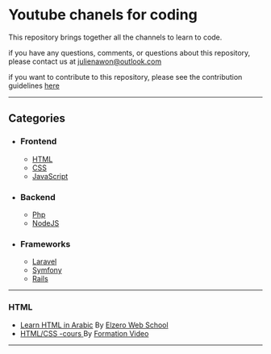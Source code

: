 # Youtube chanels for coding

This repository brings together all the channels to learn to code.

if you have any questions, comments, or questions about this repository, please contact us at <julienawon@outlook.com>

if you want to contribute to this repository, please see the contribution guidelines [here](/CONTRIBUTING.md)

---

## Categories
- ### Frontend
    - [HTML](#html)
    - [CSS](#css)
    - [JavaScript](#javascript)
- ### Backend
    - [Php](#php)
    - [NodeJS](#nodejs)
- ### Frameworks
    - [Laravel](#laravel)
    - [Symfony](#symfony)
    - [Rails](#rails)
---
 ### HTML
 - [Learn HTML in Arabic](https://www.youtube.com/watch?v=6QAELgirvjs&list=PLDoPjvoNmBAw_t_XWUFbBX-c9MafPk9ji)
 By [Elzero Web School](https://www.youtube.com/c/ElzeroInfo)
 - [HTML/CSS -cours ](https://www.youtube.com/watch?v=u5W2NWItytc&list=PLrSOXFDHBtfE5tpw0bjMevWxMWXotiSdO)
  By [Formation Video](https://www.youtube.com/c/Formationvid%C3%A9o8)
---
